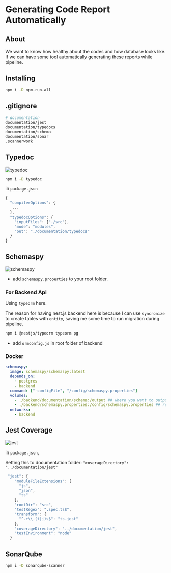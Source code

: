 # Generating Code Report Automatically

## About

We want to know how healthy about the codes and how database looks like.
If we can have some tool automatically generating these reports while pipeline.

## Installing

```bash
npm i -D npm-run-all
```

## .gitignore

```bash
# documentation
documentation/jest
documentation/typedocs
documentation/schema
documentation/sonar
.scannerwork
```

## Typedoc

![typedoc](https://i.imgur.com/03uvos3.png)

```bash
npm i -D typedoc
```

in `package.json`

```js
{
  "compilerOptions": {
   ...
  },
  "typedocOptions": {
    "inputFiles": ["./src"],
    "mode": "modules",
    "out": "./documentation/typedocs"
  }
}
```

## Schemaspy

![schemaspy](https://i.imgur.com/Xl7xaUH.png)

- add `schemaspy.properties` to your root folder.

### For Backend Api

Using `typeorm` here.

The reason for having nest.js backend here is because I can use `syncronize` to create tables with `entity`, saving me some time to run migration during pipeline.

```bash
npm i @nestjs/typeorm typeorm pg
```

- add `ormconfig.js` in root folder of backend

### Docker

```yml
schemaspy:
  image: schemaspy/schemaspy:latest
  depends_on:
    - postgres
    - backend
  command: ["-configFile", "/config/schemaspy.properties"]
  volumes:
    - ./backend/documentation/schema:/output ## where you want to output
    - ./backend/schemaspy.properties:/config/schemaspy.properties ## read schemaspy config
  networks:
    - backend
```

## Jest Coverage

![jest](https://i.imgur.com/RMPl2pT.png)

in `package.json`,

Setting this to documentation folder: `"coverageDirectory": "../documentation/jest"`

```js
 "jest": {
    "moduleFileExtensions": [
      "js",
      "json",
      "ts"
    ],
    "rootDir": "src",
    "testRegex": ".spec.ts$",
    "transform": {
      "^.+\\.(t|j)s$": "ts-jest"
    },
    "coverageDirectory": "../documentation/jest",
    "testEnvironment": "node"
  }
```

## SonarQube

```bash
npm i -D sonarqube-scanner
```
